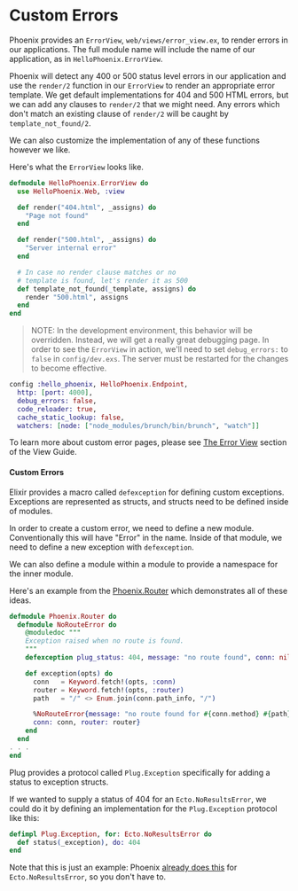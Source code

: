 # Custom Errors

Phoenix provides an `ErrorView`, `web/views/error_view.ex`, to render errors in our applications. The full module name will include the name of our application, as in `HelloPhoenix.ErrorView`.

Phoenix will detect any 400 or 500 status level errors in our application and use the `render/2` function in our `ErrorView` to render an appropriate error template. We get default implementations for 404 and 500 HTML errors, but we can add any clauses to `render/2` that we might need. Any errors which don't match an existing clause of `render/2` will be caught by `template_not_found/2`.

We can also customize the implementation of any of these functions however we like.

Here's what the `ErrorView` looks like.

```elixir
defmodule HelloPhoenix.ErrorView do
  use HelloPhoenix.Web, :view

  def render("404.html", _assigns) do
    "Page not found"
  end

  def render("500.html", _assigns) do
    "Server internal error"
  end

  # In case no render clause matches or no
  # template is found, let's render it as 500
  def template_not_found(_template, assigns) do
    render "500.html", assigns
  end
end
```

> NOTE: In the development environment, this behavior will be overridden. Instead, we will get a really great debugging page. In order to see the `ErrorView` in action, we'll need to set `debug_errors:` to `false` in `config/dev.exs`. The server must be restarted for the changes to become effective.

```elixir
config :hello_phoenix, HelloPhoenix.Endpoint,
  http: [port: 4000],
  debug_errors: false,
  code_reloader: true,
  cache_static_lookup: false,
  watchers: [node: ["node_modules/brunch/bin/brunch", "watch"]]
```

To learn more about custom error pages, please see [The Error View](views.html#the-errorview) section of the View Guide.

#### Custom Errors

Elixir provides a macro called `defexception` for defining custom exceptions. Exceptions are represented as structs, and structs need to be defined inside of modules.

In order to create a custom error, we need to define a new module. Conventionally this will have "Error" in the name. Inside of that module, we need to define a new exception with `defexception`.

We can also define a module within a module to provide a namespace for the inner module.

Here's an example from the [Phoenix.Router](https://github.com/phoenixframework/phoenix/blob/master/lib/phoenix/router.ex) which demonstrates all of these ideas.

```elixir
defmodule Phoenix.Router do
  defmodule NoRouteError do
    @moduledoc """
    Exception raised when no route is found.
    """
    defexception plug_status: 404, message: "no route found", conn: nil, router: nil

    def exception(opts) do
      conn   = Keyword.fetch!(opts, :conn)
      router = Keyword.fetch!(opts, :router)
      path   = "/" <> Enum.join(conn.path_info, "/")

      %NoRouteError{message: "no route found for #{conn.method} #{path} (#{inspect router})",
      conn: conn, router: router}
    end
  end
. . .
end
```

Plug provides a protocol called `Plug.Exception` specifically for adding a status to exception structs.

If we wanted to supply a status of 404 for an `Ecto.NoResultsError`, we could do it by defining an implementation for the `Plug.Exception` protocol like this:

```elixir
defimpl Plug.Exception, for: Ecto.NoResultsError do
  def status(_exception), do: 404
end
```

Note that this is just an example: Phoenix [already does this](https://github.com/phoenixframework/phoenix_ecto/blob/master/lib/phoenix_ecto/plug.ex) for `Ecto.NoResultsError`, so you don't have to.
